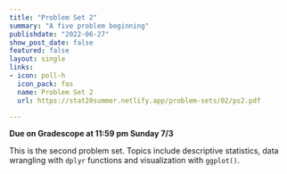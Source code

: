 ```yaml
---
title: "Problem Set 2"
summary: "A five problem beginning"
publishdate: "2022-06-27"
show_post_date: false
featured: false
layout: single
links:
- icon: poll-h
  icon_pack: fas
  name: Problem Set 2
  url: https://stat20summer.netlify.app/problem-sets/02/ps2.pdf

---
```


**Due on Gradescope at 11:59 pm Sunday 7/3**

This is the second problem set. Topics include descriptive statistics, data wrangling with `dplyr` functions and visualization with `ggplot()`.